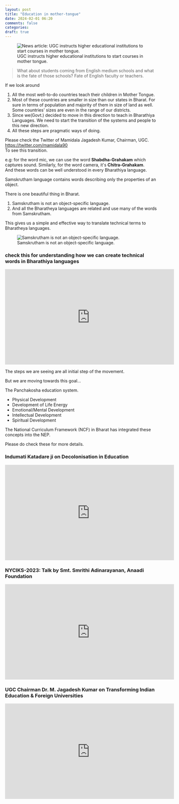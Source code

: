 ```yaml
---
layout: post
title: "Education in mother-tongue"
date: 2024-02-01 06:20
comments: false
categories:
draft: true
---
```


<figure>
 <img src="{{ site.url }}/assets/nep/ugc-start-courses-in-mother-tongue.jpg" alt="News article: UGC instructs higher educational institutions to start courses in mother tongue.">
 <figcaption>
 UGC instructs higher educational institutions to start courses in mother tongue.
 </figcaption>
</figure>

> What about students coming from English medium schools and what is the fate of those schools? Fate of English faculty or teachers. 

If we look around   
1. All the most well-to-do countries teach their children in Mother Tongue.
2. Most of these countries are smaller in size than our states in Bharat. For sure in terms of population and majority of them in size of land as well. Some countries' sizes are even in the range of our districts.
3. Since we(Govt.) decided to move in this direction to teach in Bharathiya Languages. We need to start the transition of the systems and people to this new direction.
4. All these steps are pragmatic ways of doing.
  
Please check the Twitter of Mamidala Jagadesh Kumar, Chairman, UGC. https://twitter.com/mamidala90  
To see this transition.  

e.g: for the word mic, we can use the word **Shabdha-Grahakam** which captures sound. Similarly, for the word camera, it's **Chitra-Grahakam**.   
And these words can be well understood in every Bharathiya language.  
  
Samskrutham language contains words describing only the properties of an object.  
  
There is one beautiful thing in Bharat.  
1. Samskrutham is not an object-specific language.
2. And all the Bharatheya languages are related and use many of the words from Samskrutham.
  
This gives us a simple and effective way to translate technical terms to Bharatheya languages.  

<figure>
 <img src="{{ site.url }}/assets/nep/samskrutham-not-object-specific.jpg" alt="Samskrutham is not an object-specific language.">
 <figcaption>
 Samskrutham is not an object-specific language.
 </figcaption>
</figure>


### check this for understanding how we can create technical words in Bharathiya languages

<iframe width="560" height="315" src="https://www.youtube-nocookie.com/embed/s2u4o-IKhJ4" title="YouTube video player" frameborder="0" allow="accelerometer; autoplay; clipboard-write; encrypted-media; gyroscope; picture-in-picture; web-share" allowfullscreen></iframe>

The steps we are seeing are all initial step of the movement.  
  
But we are moving towards this goal...  
  
The Panchakosha education system.  
+ Physical Development
+ Development of Life Energy
+ Emotional/Mental Development 
+ Intellectual Development
+ Spiritual Development
  
The National Curriculum Framework (NCF) in Bharat has integrated these concepts into the NEP.  
  
Please do check these for more details.  
  
### Indumati Katadare ji on Decolonisation in Education
<iframe width="560" height="315" src="https://www.youtube-nocookie.com/embed/l1LAIDM_j2k" title="YouTube video player" frameborder="0" allow="accelerometer; autoplay; clipboard-write; encrypted-media; gyroscope; picture-in-picture; web-share" allowfullscreen></iframe>


### NYCIKS-2023: Talk by Smt. Smrithi Adinarayanan, Anaadi Foundation
<iframe width="560" height="315" src="https://www.youtube-nocookie.com/embed/QJXZFr4_KS0" title="YouTube video player" frameborder="0" allow="accelerometer; autoplay; clipboard-write; encrypted-media; gyroscope; picture-in-picture; web-share" allowfullscreen></iframe>


### UGC Chairman Dr. M. Jagadesh Kumar on Transforming Indian Education & Foreign Universities
<iframe width="560" height="315" src="https://www.youtube-nocookie.com/embed/UqIgU9Y9YZQ" title="YouTube video player" frameborder="0" allow="accelerometer; autoplay; clipboard-write; encrypted-media; gyroscope; picture-in-picture; web-share" allowfullscreen></iframe>
